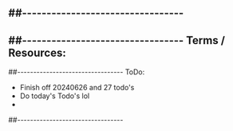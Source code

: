 ##---------------------------------
- 
##---------------------------------
Terms / Resources:
- 
##---------------------------------
ToDo:
- Finish off 20240626 and 27 todo's
- Do today's Todo's lol
- 
##---------------------------------
